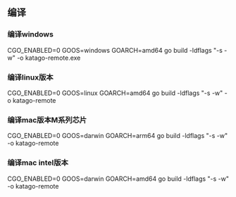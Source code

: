 ## 编译
### 编译windows
CGO_ENABLED=0 GOOS=windows GOARCH=amd64 go build -ldflags "-s -w" -o katago-remote.exe
### 编译linux版本 
CGO_ENABLED=0 GOOS=linux GOARCH=amd64 go build -ldflags "-s -w" -o katago-remote
### 编译mac版本M系列芯片
CGO_ENABLED=0 GOOS=darwin GOARCH=arm64 go build -ldflags "-s -w" -o katago-remote
### 编译mac intel版本
CGO_ENABLED=0 GOOS=darwin GOARCH=amd64 go build -ldflags "-s -w" -o katago-remote